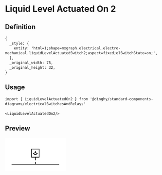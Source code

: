 # Liquid Level Actuated On 2

## Definition

```
{
  _style: { 
    entity: 'html=1;shape=mxgraph.electrical.electro-mechanical.liquidLevelActuatedSwitch2;aspect=fixed;elSwitchState=on;',
  },
  _original_width: 75,
  _original_height: 32,
}
```

## Usage

```
import { LiquidLevelActuatedOn2 } from '@dinghy/standard-components-diagrams/electricalSwitchesAndRelays'

<LiquidLevelActuatedOn2/>
```

## Preview

<img src="./liquid-level-actuated-on-2.png" width="200"/>
